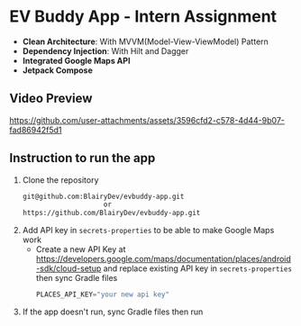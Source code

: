 # EV Buddy App - Intern Assignment 

- **Clean Architecture**: With MVVM(Model-View-ViewModel) Pattern
- **Dependency Injection**: With Hilt and Dagger
- **Integrated Google Maps API**
- **Jetpack Compose**

## Video Preview




https://github.com/user-attachments/assets/3596cfd2-c578-4d44-9b07-fad86942f5d1





## Instruction to run the app

1. Clone the repository
   ```sh 
   git@github.com:BlairyDev/evbuddy-app.git
                       or
   https://github.com/BlairyDev/evbuddy-app.git

2. Add API key in `secrets-properties` to be able to make Google Maps work
    - Create a new API Key at https://developers.google.com/maps/documentation/places/android-sdk/cloud-setup and replace existing API key in `secrets-properties` then sync Gradle files
        ```kotlin
        PLACES_API_KEY="your new api key"

3. If the app doesn't run, sync Gradle files then run
